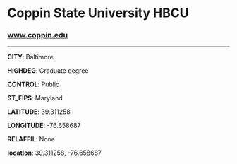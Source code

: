 # Coppin State University HBCU
### www.coppin.edu
---
**CITY**: Baltimore

**HIGHDEG**: Graduate degree

**CONTROL**: Public

**ST_FIPS**: Maryland

**LATITUDE**: 39.311258

**LONGITUDE**: -76.658687

**RELAFFIL**: None

**location**: 39.311258, -76.658687